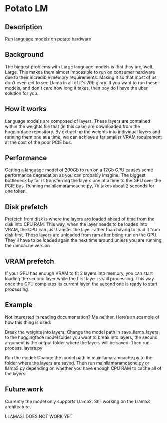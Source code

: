 # Potato LM

## Description
Run language models on potato hardware

## Background
The biggest problems with Large language models is that they are, well… Large. This makes them almost impossible to run on consumer hardware due to their incredible memory requirements. Making it so that most of us don’t even get to see Llama in all of it's 70b glory. If you want to run these models, and don't care how long it takes, then boy do I have the uber solution for you.

## How it works
Language models are composed of layers. These layers are contained within the weights file that (in this case) are downloaded from the huggingface repository. By extracting the weights into individual layers and running them one at a time, we can achieve a far smaller VRAM requirement at the cost of the poor PCIE bus.

## Performance
Getting a language model of 200Gb to run on a 12Gb GPU causes some performance degradation as you can probably imagine. The biggest bottleneck by far is transferring the layers one at a time to the GPU over the PCIE bus. Running mainllamaramcache.py, 7b takes about 2 seconds for one token.

## Disk prefetch
Prefetch from disk is where the layers are loaded ahead of time from the disk into CPU RAM. This way, when the layer needs to be loaded into VRAM, the CPU can just transfer the layer rather than having to load it from disk first. These layers are unloaded from ram after being run on the GPU. They'll have to be loaded again the next time around unless you are running the ramcache version

## VRAM prefetch
If your GPU has enough VRAM to fit 2 layers into memory, you can start loading the second layer while the first layer is still processing. This way once the GPU completes its current layer, the second one is ready to start processing.

## Example
Not interested in reading documentation? Me neither. Here’s an example of how this thing is used:

Break the weights into layers:
Change the model path in save_llama_layers to the huggingface model folder you want to break into layers, the second argument is the output folder where the layers will be saved.
Then run process_layers.py

Run the model:
Change the model path in mainllamaramcache.py to the folder where the layers are saved.
Then run mainllamaramcache.py or llama2.py depending on whether you have enough CPU RAM to cache all of the layers

## Future work
Currently the model only supports Llama2. Still working on the Llama3 architecture.

LLAMA31 DOES NOT WORK YET